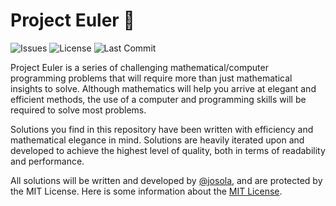 # Project Euler 🧮

![Issues](https://img.shields.io/github/issues/josola/project_euler?style=for-the-badge)
![License](https://img.shields.io/github/license/josola/project_euler?style=for-the-badge)
![Last Commit](https://img.shields.io/github/last-commit/josola/project_euler?style=for-the-badge)

Project Euler is a series of challenging mathematical/computer programming problems that will require more than just mathematical insights to solve. Although mathematics will help you arrive at elegant and efficient methods, the use of a computer and programming skills will be required to solve most problems.

Solutions you find in this repository have been written with efficiency and mathematical elegance in mind. Solutions are heavily iterated upon and developed to achieve the highest level of quality, both in terms of readability and performance.

All solutions will be written and developed by [@josola](https://github.com/josola), and are protected by the MIT License. Here is some information about the [MIT License](https://en.wikipedia.org/wiki/MIT_License).

[//]: # "comment here"
